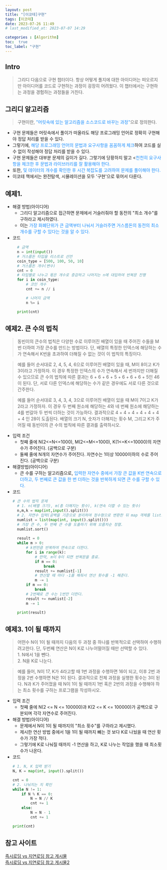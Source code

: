 ```yaml
---
layout: post
title: "[이코테]구현"
tags: [이코테]
date: 2023-07-26 11:49
# last_modified_at: 2023-07-07 14:29

categories : [Algorithm]
toc:  true
toc_label: "구현"
---
```


## Intro
> 그리디 다음으로 구현 챕터이다. 항상 어떻게 풀지에 대한 아이디어는 떠오르지만 아이디어를 코드로 구현하는 과정이 굉장히 어려웠다. 이 챕터에서는 구현하는 과정을 경험하는 과정들을 거친다.

## 그리디 알고리즘
> 구현이란, <span style ="color:#1E90FF">"머릿속에 있는 알고리즘을 소스코드로 바꾸는 과정"</span>으로 정의한다.

- 구현 문제들은 머릿속에서 풀이가 떠올라도 해당 프로그래밍 언어로 정확히 구현해야 정답 처리를 받을 수 있다.
- 그렇기에, <span style ="color:#1E90FF">해당 프로그래밍 언어의 문법과 요구사항을 꼼꼼하게 체크</span>하여 코드를 실수 없이 작성해야 정답 처리를 받을 수 있다.
- 구현 문제들은 대부분 문제의 길이가 길다. 그렇기에 당황하지 말고 <<span style ="color:#1E90FF">천천히 요구사항을 체크한 후 문법과 라이브러리를 잘 활용해야 한다.</span>
- 또한, <span style ="color:#1E90FF"> 및 데이터의 개수를 확인한 후 시간 복잡도를 고려하여 문제를 풀이해야 한다.</span>
- 이코테 책에서는 완전탐색, 시뮬레이션을 모두 '구현'으로 묶어서 다룬다.

## 예제1. 
- 해결 방법(아이디어)
  - 그리디 알고리즘으로 접근하면 문제에서 거슬러줘야 할 동전의 "최소 개수"를 구하라고 제시하였다.
  - 이는 <span style ="color:#1E90FF">가장 화폐단위가 큰 금액부터 나눠서 거슬러주면 거스름돈의 동전의 최소 개수를 구할 수 있다는 것을 알 수 있다.</span>
- 코드
  ```python
    # 금액
    n = int(input())
    # 거스름돈 타입을 리스트로 선언
    coin_type = [500, 100, 50, 10]
    # 거스름돈 개수(변수)
    cnt = 0
    # 타입별로 나누고 몫은 개수로 증감하고 나머지는 n에 대입하여 반복문 진행
    for i in coin_type:
        # 코인 개수
        cnt += n // i

        # 나머지 금액
        n %= i

    print(cnt)
  ```


## 예제2. 큰 수의 법칙
> 동빈이의 큰수의 법칙은 다양한 수로 이루어진 배열이 있을 때 주어진 수들을 M번 더하여 가장 큰수를 만드는 방법이다. 단, 배열의 특정한 인덱스에 해당하는 수가 연속해서 K번을 초과하여 더해질 수 없는 것이 이 법칙의 특징이다.

> 예를 들어 순서대로 2, 4, 5, 4, 6으로 이루어진 배열이 있을 때, M이 8이고 K가 3이라고 가정하자. 이 경우 특정한 인덱스의 수가 연속해서 세 번까지만 더해질 수 있으므로 큰 수의 법칙에 따른 결과는 6 + 6 + 6 + 5 + 6 + 6 + 6 + 5인 46이 된다. 단, 서로 다른 인덱스에 해당하는 수가 같은 경우에도 서로 다른 것으로 간주한다.

> 예를 들어 순서대로 3, 4, 3, 4, 3으로 이루어진 배열이 있을 때 M이 7이고 K가 2라고 가정하자. 이 경우 두 번째 원소에 해당하는 4와 네 번째 원소에 해당하는 4를 번갈아 두 번씩 더하는 것이 가능하다. 결과적으로 4 + 4 + 4 + 4 + 4 + 4 + 4 인 28이 도출된다. 배열의 크기 N, 숫자가 더해지는 횟수 M, 그리고 K가 주어질 때 동빈이의 큰 수의 법칙에 따른 결과를 출력하시오.

-  입력 조건
   - 첫째 줄에 N(2<=N<=1000), M(2<=M<=1000), K(1<=K<=10000)의 자연수가 주어진다. (공백으로 구분)
   - 둘째 줄에 N개의 자연수가 주어진다. 자연수는 1이상 10000이하의 수로 주어진다. (공백으로 구분)
- 해결방법(아이디어)
  - 큰 수를 구하는 알고리즘으로, <span style ="color:#1E90FF">입력한 자연수 중에서 가장 큰 값을 K번 연속으로 더하고, 두 번째로 큰 값을 한 번 더하는 것을 반복하게 되면 큰 수를 구할 수 있다.</span>
- 코드
  ```python
  # 큰 수의 법칙 문제
    # 1. n(배열 크기), m(총 더해지는 횟수), k(연속 더할 수 있는 횟수)
    n,m,k = map(int,input().split())
    # 2. 자연수 입력(공백을 기준으로 분리하여 정수형으로 변환한 뒤 map 객체를 list로 변환.)
    numlist = list(map(int, input().split()))
    # 가장 큰 수, 두 번째 큰 수를 도출하기 위해 오름차순 정렬.
    numlist.sort()
    
    result = 0
    while m > 0:
        # k번만큼 반복하여 연속으로 더한다.
        for i in range(k):
            # 만약, m이 0이 되면 반복문을 종료.
            if m == 0:
                break
            result += numlist[-1]
            # 연산할 때 마다 -1를 해줘서 연산 횟수를 -1 해준다.
            m -= 1
        if m == 0:
            break
        # 2번째로 큰 수는 1번만 더한다.
        result += numlist[-2]
        m -= 1

    print(result)
  ```

## 예제3. 1이 될 때까지
> 어떤수 N이 1이 될 때까지 다음의 두 과정 중 하나를 반복적으로 선택하여 수행하려고한다. 단, 두번째 연산은 N이 K로 나누어떨어질 때만 선택할 수 있다.<br>1. N에서 1을 뺀다. <br>2. N을 K로 나눈다. 

> 예를 들어, N이 17, K가 4라고할 때 1번 과정을 수행하면 16이 되고, 이후 2번 과정을 2번 수행하면 N은 1이 된다. 결과적으로 전체 과정을 실행한 횟수는 3이 된다. N과 K가 주어졌을 때 N이 1이 될 때까지 1번 혹은 2번의 과정을 수행해야 하는 최소 횟수를 구하는 프로그램을 작성하시오.

- 입력 조건
  - 첫째 줄에 N(2 <= N <= 100000)과 K(2 <= K <= 100000)가 공백으로 구분되며 각각 자연수로 주어진다.
- 해결 방법(아이디어)
  - 문제에서 N이 1이 될 때까지의 "최소 횟수"를 구하라고 제시했다.
  - 제시한 연산 방법 중에서 1을 1이 될 때까지 뺴는 것 보다 K로 나눴을 때 연산 횟수가 가장 적다.
  - 그렇기에 K로 나눠질 때까지 -1 연산을 하고, K로 나누는 작업을 했을 때 최소횟수가 나온다.
- 코드
    ```python
    # 1. N, K 입력 받기
    N, K = map(int, input().split())

    cnt = 0
    # 2. 나눠지는 지 확인
    while N != 1:
        if N % K == 0:
            N = N // K  
            cnt += 1
        else:
            N = N - 1
            cnt += 1

    print(cnt)
    ```









## 참고 사이트
[즉시로딩 vs 지연로딩 참고 게시물](https://velog.io/@jin0849/JPA-%EC%A6%89%EC%8B%9C%EB%A1%9C%EB%94%A9EAGER%EA%B3%BC-%EC%A7%80%EC%97%B0%EB%A1%9C%EB%94%A9LAZY)<br>
[즉시로딩 vs 지연로딩 참고 게시물2](https://thalals.tistory.com/290)<br>


